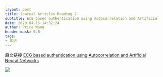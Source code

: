 ```yaml
---
layout: post
title: Journal Articles Reading 7
subtitle: ECG based authentication using Autocorrelation and Artificial Neural Networks
date: 2020.04.15 14:32:24
author: Price Wang
header-mask: 0.8
tags:
- 笔记
---
```


原文链接 [ECG based authentication using Autocorrelation and Artificial Neural Networks](https://ieeexplore.ieee.org/document/7914973)

<img class="post_img" src="{{ site.baseurl }}/img/post/{{ page.title }}/{{ page.title }}.png">

